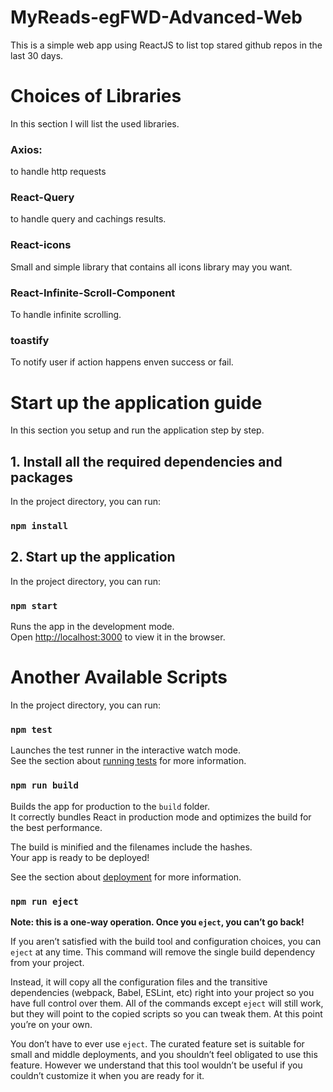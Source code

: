 # MyReads-egFWD-Advanced-Web
This is a simple web app using ReactJS to list top stared github repos in the last 30 days.

# Choices of Libraries
In this section I will list the used libraries.

### Axios:
  to handle http requests

### React-Query
  to handle query and cachings results.

### React-icons
  Small and simple library that contains all icons library may you want.

### React-Infinite-Scroll-Component
  To handle infinite scrolling.

### toastify
  To notify user if action happens enven success or fail.










# Start up the application guide
In this section you setup and run the application step by step.

## 1. Install all the required dependencies and packages

In the project directory, you can run: 
### `npm install`

## 2. Start up the application

In the project directory, you can run:

### `npm start`

Runs the app in the development mode.\
Open [http://localhost:3000](http://localhost:3000) to view it in the browser.

# Another Available Scripts

In the project directory, you can run:


### `npm test`

Launches the test runner in the interactive watch mode.\
See the section about [running tests](https://facebook.github.io/create-react-app/docs/running-tests) for more information.

### `npm run build`

Builds the app for production to the `build` folder.\
It correctly bundles React in production mode and optimizes the build for the best performance.

The build is minified and the filenames include the hashes.\
Your app is ready to be deployed!

See the section about [deployment](https://facebook.github.io/create-react-app/docs/deployment) for more information.

### `npm run eject`

**Note: this is a one-way operation. Once you `eject`, you can’t go back!**

If you aren’t satisfied with the build tool and configuration choices, you can `eject` at any time. This command will remove the single build dependency from your project.

Instead, it will copy all the configuration files and the transitive dependencies (webpack, Babel, ESLint, etc) right into your project so you have full control over them. All of the commands except `eject` will still work, but they will point to the copied scripts so you can tweak them. At this point you’re on your own.

You don’t have to ever use `eject`. The curated feature set is suitable for small and middle deployments, and you shouldn’t feel obligated to use this feature. However we understand that this tool wouldn’t be useful if you couldn’t customize it when you are ready for it.

